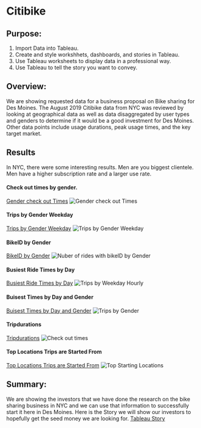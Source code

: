 # Citibike

## Purpose:

  1. Import Data into Tableau.
  2. Create and style workshhets, dashboards, and stories in Tableau.
  3. Use Tableau worksheets to display data in a professional way.
  4. Use Tableau to tell the story you want to convey.

## Overview:
We are showing requested data for a business proposal on Bike sharing for Des Moines. The August 2019 Citibike data from NYC was reviewed by looking at geographical data as well as data disaggregated by user types and genders to determine if it would be a good investment for Des Moines. Other data points include usage durations, peak usage times, and the key target market.

## Results

In NYC, there were some interesting results. Men are you biggest clientele. Men have a higher subscription rate and a larger use rate.

#### Check out times by gender.
[Gender check out Times](https://public.tableau.com/shared/ZBRNTF3B2?:display_count=n&:origin=viz_share_link)
![Gender check out Times](https://user-images.githubusercontent.com/100821974/174457713-89515e93-7718-4938-bed3-0e2288f68961.png)
#### Trips by Gender Weekday
[Trips by Gender Weekday](https://public.tableau.com/views/NYCBikeSharing_16550679273420/TripsbyGenderbyWeekdayViz?:language=en-US&publish=yes&:display_count=n&:origin=viz_share_link)
![Trips by Gender Weekday](https://user-images.githubusercontent.com/100821974/174458171-f0aa10d7-d380-42ee-8cf3-4ea9158c69af.png)
#### BikeID by Gender
[BikeID by Gender](https://public.tableau.com/shared/8WY3H3YQG?:display_count=n&:origin=viz_share_link)
![Nuber of rides with bikeID by Gender](https://user-images.githubusercontent.com/100821974/174458293-70350c0f-963d-421c-ba16-9b6280b73c4a.png)
#### Busiest Ride Times by Day
[Busiest Ride Times by Day](https://public.tableau.com/shared/CR4RJM894?:display_count=n&:origin=viz_share_link)
![Trips by Weekday Hourly](https://user-images.githubusercontent.com/100821974/174458474-e9c6bb08-2c36-4681-b1fb-9b354d645fec.png)
#### Buisest Times by Day and Gender
[Buisest Times by Day and Gender](https://public.tableau.com/shared/538N6RRKC?:display_count=n&:origin=viz_share_link)
![Trips by Gender](https://user-images.githubusercontent.com/100821974/174458572-0ffe85ea-99d5-4fbb-81af-8faf4a3a98f9.png)
#### Tripdurations
[Tripdurations](https://public.tableau.com/shared/RJFK945WC?:display_count=n&:origin=viz_share_link)
![Check out times](https://user-images.githubusercontent.com/100821974/174458786-0512c6b9-951b-4c99-beff-5fea1abbc6c7.png)
#### Top Locations Trips are Started From
[Top Locations Trips are Started From](https://public.tableau.com/shared/7Y9NQNX82?:display_count=n&:origin=viz_share_link)
![Top Starting Locations](https://user-images.githubusercontent.com/100821974/174458663-0fe74a30-ce3b-4066-9337-413528c7ca23.png)
## Summary: 
We are showing the investors that we have done the research on the bike sharing business in NYC and we can use that information to successfully start it here in Des Moines. Here is the Story we will show our investors to hopefully get the seed money we are looking for.
[Tableau Story](https://public.tableau.com/shared/73CCYCPJR?:display_count=n&:origin=viz_share_link)
